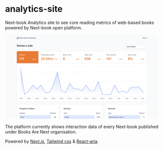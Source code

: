 # analytics-site

Next-book Analytics site to see core reading metrics of web-based books powered by Next-book open platform.

![Website preview](./screenshot.png)

The platform currently shows interaction data of every Next-book published under Books Are Next organisation.

Powered by [Next.js](https://nextjs.org/), [Tailwind css](https://tailwindcss.com/) & [React-aria](https://react-spectrum.adobe.com/react-aria/).
